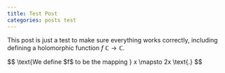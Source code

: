 ```yaml
---
title: Test Post
categories: posts test
---
```


This post is just a test to make sure everything works correctly,
including defining a holomorphic function $f\: \mathbb{C} \to \mathbb{C}$.

<div>$$
\text{We define $f$ to be the mapping } x \mapsto 2x \text{.}
$$</div>
